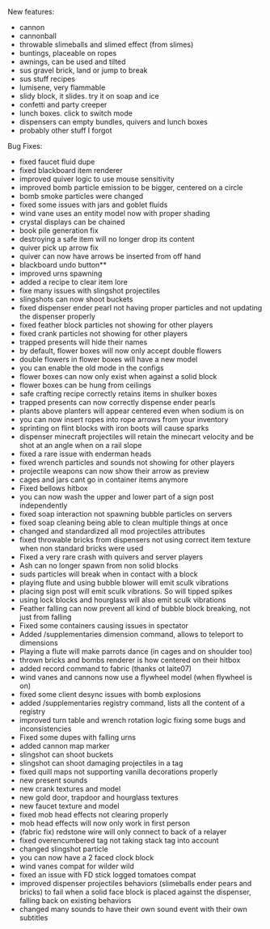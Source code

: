 New features:
- cannon
- cannonball
- throwable slimeballs and slimed effect (from slimes)
- buntings, placeable on ropes
- awnings, can be used and tilted
- sus gravel brick, land or jump to break
- sus stuff recipes
- lumisene, very flammable
- slidy block, it slides. try it on soap and ice
- confetti and party creeper
- lunch boxes. click to switch mode
- dispensers can empty bundles, quivers and lunch boxes
- probably other stuff I forgot


Bug Fixes:
- fixed faucet fluid dupe
- fixed blackboard item renderer
- improved quiver logic to use mouse sensitivity
- improved bomb particle emission to be bigger, centered on a circle
- bomb smoke particles were changed
- fixed some issues with jars and goblet fluids
- wind vane uses an entity model now with proper shading
- crystal displays can be chained
- book pile generation fix
- destroying a safe item will no longer drop its content
- quiver pick up arrow fix
- quiver can now have arrows be inserted from off hand
- blackboard undo button**
- improved urns spawning
- added a recipe to clear item lore
- fixe many issues with slingshot projectiles
- slingshots can now shoot buckets
- fixed dispenser ender pearl not having proper particles and not updating the dispenser properly
- fixed feather block particles not showing for other players
- fixed crank particles not showing for other players
- trapped presents will hide their names
- by default, flower boxes will now only accept double flowers
- double flowers in flower boxes will have a new model
- you can enable the old mode in the configs
- flower boxes can now only exist when against a solid block
- flower boxes can be hung from ceilings
- safe crafting recipe correctly retains items in shulker boxes
- trapped presents can now correctly dispense ender pearls
- plants above planters will appear centered even when sodium is on
- you can now insert ropes into rope arrows from your inventory
- sprinting on flint blocks with iron boots will cause sparks
- dispenser minecraft projectiles will retain the minecart velocity and be shot at an angle when on a rail slope
- fixed a rare issue with enderman heads
- fixed wrench particles and sounds not showing for other players
- projectile weapons can now show their arrow as preview
- cages and jars cant go in container items anymore
- Fixed bellows hitbox
- you can now wash the upper and lower part of a sign post independently
- fixed soap interaction not spawning bubble particles on servers
- fixed soap cleaning being able to clean multiple things at once
- changed and standardized all mod projectiles attributes
- fixed throwable bricks from dispensers not using correct item texture when non standard bricks were used
- Fixed a very rare crash with quivers and server players
- Ash can no longer spawn from non solid blocks
- suds particles will break when in contact with a block
- playing flute and using bubble blower will emit sculk vibrations
- placing sign post will emit sculk vibrations. So will tipped spikes
- using lock blocks and hourglass will also emit sculk vibrations
- Feather falling can now prevent all kind of bubble block breaking, not just from falling
- Fixed some containers causing issues in spectator
- Added /supplementaries dimension command, allows to teleport to dimensions
- Playing a flute will make parrots dance (in cages and on shoulder too)
- thrown bricks and bombs renderer is how centered on their hitbox
- added record command to fabric (thanks ot laite07)
- wind vanes and cannons now use a flywheel model (when flywheel is on)
- fixed some client desync issues with bomb explosions
- added /supplementaries registry command, lists all the content of a registry
- improved turn table and wrench rotation logic fixing some bugs and inconsistencies
- Fixed some dupes with falling urns
- added cannon map marker
- slingshot can shoot buckets
- slingshot can shoot damaging projectiles in a tag
- fixed quill maps not supporting vanilla decorations properly
- new present sounds
- new crank textures and model
- new gold door, trapdoor and hourglass textures
- new faucet texture and model
- fixed mob head effects not clearing properly
- mob head effects will now only work in first person
- (fabric fix) redstone wire will only connect to back of a relayer
- fixed overencumbered tag not taking stack tag into account
- changed slingshot particle
- you can now have a 2 faced clock block
- wind vanes compat for wilder wild
- fixed an issue with FD stick logged tomatoes compat
- improved dispenser projectiles behaviors (slimeballs ender pears and bricks) to fail when a solid face block is placed against the dispenser, falling back on existing behaviors
- changed many sounds to have their own sound event with their own subtitles